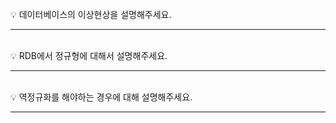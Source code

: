 <br>
💡 데이터베이스의 이상현상을 설명해주세요.

---
<br>
💡 RDB에서 정규형에 대해서 설명해주세요.

---
<br>
💡 역정규화를 해야하는 경우에 대해 설명해주세요.

---
